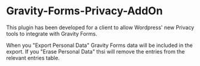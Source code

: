 # Gravity-Forms-Privacy-AddOn

This plugin has been developed for a client to allow Wordpress' new Privacy tools to integrate with Gravity Forms.

When you "Export Personal Data" Gravity Forms data will be included in the export.
If you "Erase Personal Data" thsi will remove the entries from the relevant entries table.
